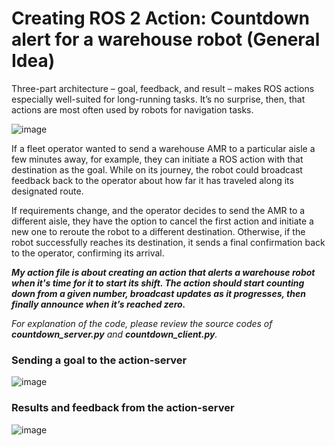 # Creating ROS 2 Action: Countdown alert for a warehouse robot (General Idea)

Three-part architecture – goal, feedback, and result – makes ROS actions especially well-suited for long-running tasks. It’s no surprise, then, that actions are most often used by robots for navigation tasks.

![image](https://github.com/bonesgone/Week_7_Homework/assets/64888324/6755bbcd-b27f-4fd4-a8d4-8caead12262c)


If a fleet operator wanted to send a warehouse AMR to a particular aisle a few minutes away, for example, they can initiate a ROS action with that destination as the goal. While on its journey, the robot could broadcast feedback back to the operator about how far it has traveled along its designated route.

If requirements change, and the operator decides to send the AMR to a different aisle, they have the option to cancel the first action and initiate a new one to reroute the robot to a different destination. Otherwise, if the robot successfully reaches its destination, it sends a final confirmation back to the operator, confirming its arrival.

***My action file is about creating an action that alerts a warehouse robot when it's time for it to start its shift. The action should start counting down from a given number, broadcast updates as it progresses, then finally announce when it’s reached zero.***

_For explanation of the code, please review the source codes of **countdown_server.py** and **countdown_client.py**._

### Sending a goal to the action-server
![image](https://github.com/bonesgone/Week_7_Homework/assets/64888324/85d28b57-42ce-4f5c-9d8d-583a374869b6)

### Results and feedback from the action-server
![image](https://github.com/bonesgone/Week_7_Homework/assets/64888324/61568cb1-55a0-4c3e-bfc6-0ee19c333290)

